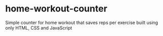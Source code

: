 # home-workout-counter
Simple counter for home workout that saves reps per exercise built using only HTML, CSS and JavaScript
